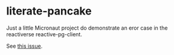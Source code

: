 # literate-pancake
Just a little Micronaut project do demonstrate an eror case in the reactiverse reactive-pg-client.

See [this issue](https://github.com/reactiverse/reactive-pg-client/issues/270).

